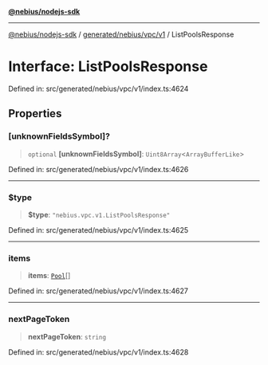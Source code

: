 [**@nebius/nodejs-sdk**](../../../../../README.md)

---

[@nebius/nodejs-sdk](../../../../../README.md) / [generated/nebius/vpc/v1](../README.md) / ListPoolsResponse

# Interface: ListPoolsResponse

Defined in: src/generated/nebius/vpc/v1/index.ts:4624

## Properties

### \[unknownFieldsSymbol\]?

> `optional` **\[unknownFieldsSymbol\]**: `Uint8Array`\<`ArrayBufferLike`\>

Defined in: src/generated/nebius/vpc/v1/index.ts:4626

---

### $type

> **$type**: `"nebius.vpc.v1.ListPoolsResponse"`

Defined in: src/generated/nebius/vpc/v1/index.ts:4625

---

### items

> **items**: [`Pool`](Pool.md)[]

Defined in: src/generated/nebius/vpc/v1/index.ts:4627

---

### nextPageToken

> **nextPageToken**: `string`

Defined in: src/generated/nebius/vpc/v1/index.ts:4628
